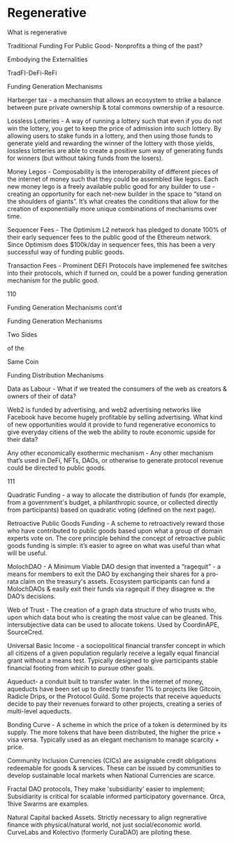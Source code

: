 # Regenerative

What is regenerative

Traditional Funding For Public Good- Nonprofits a thing of the past?

Embodying the Externalities



TradFI-DeFi-ReFi

Funding Generation Mechanisms

&#x20;Harberger tax - a mechansim that allows an ecosystem to strike a balance between pure private ownership & total commons ownership of a resource. &#x20;

Lossless Lotteries - A way of running a lottery such that even if you do not win the lottery, you get to keep the price of admission into such lottery.  By allowing users to stake funds in a lottery, and then using those funds to generate yield and rewarding the winner of the lottery with those yields,  lossless lotteries are able to create a positive sum way of generating funds for winners (but without taking funds from the losers).

Money Legos - Composability is the interoperability of different pieces of the internet of money such that they could be assembled like legos. Each new money lego is a freely available public good for any builder to use - creating an opportunity for each net-new builder in the space to “stand on the shoulders of giants”.   It’s what creates the conditions that allow for the creation of exponentially more unique combinations of mechanisms over time.

Sequencer Fees - The Optimism L2 network has pledged to donate 100% of their early sequencer fees to the public good of the Ethereum network.  Since Optimism does $100k/day in sequencer fees, this has been a very successful way of funding public goods.

&#x20;

Transaction Fees - Prominent DEFI Protocols have implemened fee switches into their protocols, which if turned on, could be a power funding generation mechanism for the public good.

110

&#x20;

&#x20;

Funding Generation Mechanisms cont’d

Funding Generation Mechanisms

Two Sides

of the

Same Coin

Funding Distribution Mechanisms

Data as Labour - What if we treated the consumers of the web as creators & owners of their of data? &#x20;

&#x20;

Web2 is funded by advertising, and web2 advertising networks like Facebook have become hugely profitable by selling advertising. What kind of new opportunities would it provide to fund regenerative economics to give everyday citiens of the web the ability to route economic upside for their data?&#x20;

&#x20;

Any other economically exothermic mechanism - Any other mechanism that’s used in DeFi, NFTs, DAOs, or otherwise to generate protocol revenue could be directed to public goods.

111

&#x20;

&#x20;

Quadratic Funding -  a way to allocate the distribution of funds (for example, from a government's budget, a philanthropic source, or collected directly from participants) based on quadratic voting (defined on the next page).

&#x20;

Retroactive Public Goods Funding - A scheme to retroactively reward those who have contributed to public goods based upon what a group of domain experts vote on. The core principle behind the concept of retroactive public goods funding is simple: it’s easier to agree on what was useful than what will be useful.

&#x20;

MolochDAO - A Minimum Viable DAO design that invented a “ragequit” - a means for members to exit the DAO by exchanging their shares for a pro-rata claim on the treasury's assets. Ecosystem participants can fund a MolochDAOs & easily exit their funds via ragequit if they disagree w. the DAO’s decisions.

&#x20;

Web of Trust - The creation of a graph data structure of who trusts who, upon which data bout who is creating the most value can be gleaned.  This intersubjective data can be used to allocate tokens. Used by CoordinAPE, SourceCred.

&#x20;

Universal Basic Income -  a sociopolitical financial transfer concept in which all citizens of a given population regularly receive a legally equal financial grant without a means test.  Typically designed to give participants stable financial footing from whicih to pursue other goals.

&#x20;

Aqueduct- a conduit built to transfer water.  In the internet of money, aqueducts have been set up to directly transfer 1% to projects like Gitcoin, Radicle Drips, or the Protocol Guild.  Some projects that receive aqueducts decide to pay their revenues forward to other projects, creating a series of multi-level aqueducts.

Bonding Curve - A scheme in which the price of a token is determined by its supply. The more tokens that have been distributed, the higher the price + visa versa.  Typically used as an elegant mechanism to manage scarcity + price.

Community Inclusion Currencies (CICs) are assignable credit obligations redeemable for goods & services.  These can be issued by communities to develop sustainable local markets when National Currencies are scarce.&#x20;

Fractal DAO protocols, They make 'subsidiarity' easier to implement; Subsidiarity is critical for scalable informed participatory governance. Orca, 1hive Swarms are examples.

Natural Capital backed Assets. Strictly necessary to align regnerative finance with physical/natural world, not just social/economic world. CurveLabs and Kolectivo (formerly CuraDAO) are piloting these.

